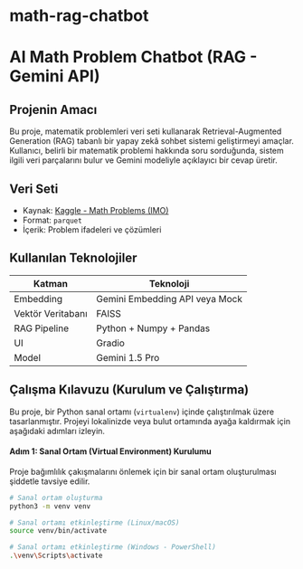 # math-rag-chatbot
# AI Math Problem Chatbot (RAG - Gemini API)

## Projenin Amacı
Bu proje, matematik problemleri veri seti kullanarak Retrieval-Augmented Generation (RAG) tabanlı bir yapay zekâ sohbet sistemi geliştirmeyi amaçlar. Kullanıcı, belirli bir matematik problemi hakkında soru sorduğunda, sistem ilgili veri parçalarını bulur ve Gemini modeliyle açıklayıcı bir cevap üretir.

## Veri Seti
- Kaynak: [Kaggle - Math Problems (IMO)](https://www.kaggle.com/datasets/chengjinzhang/math-problems-imo)  
- Format: `parquet`  
- İçerik: Problem ifadeleri ve çözümleri  

## Kullanılan Teknolojiler
| Katman | Teknoloji |
|--------|------------|
| Embedding | Gemini Embedding API veya Mock |
| Vektör Veritabanı | FAISS |
| RAG Pipeline | Python + Numpy + Pandas |
| UI | Gradio |
| Model | Gemini 1.5 Pro |

## Çalışma Kılavuzu (Kurulum ve Çalıştırma)

Bu proje, bir Python sanal ortamı (`virtualenv`) içinde çalıştırılmak üzere tasarlanmıştır. Projeyi lokalinizde veya bulut ortamında ayağa kaldırmak için aşağıdaki adımları izleyin.

#### Adım 1: Sanal Ortam (Virtual Environment) Kurulumu

Proje bağımlılık çakışmalarını önlemek için bir sanal ortam oluşturulması şiddetle tavsiye edilir.

```bash
# Sanal ortam oluşturma
python3 -m venv venv

# Sanal ortamı etkinleştirme (Linux/macOS)
source venv/bin/activate

# Sanal ortamı etkinleştirme (Windows - PowerShell)
.\venv\Scripts\activate
